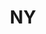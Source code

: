 ---
title: "NY"
layout: photo-post
categories:
  - Photos
image: http://files.claycarson.net/photos/2010-12-20-ny.jpg
---